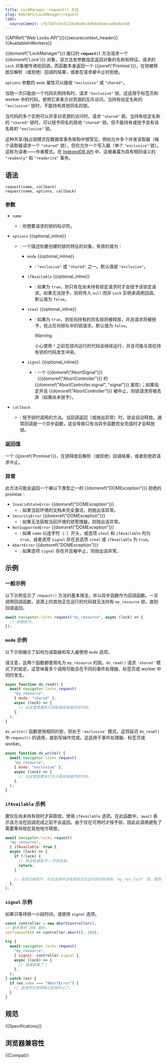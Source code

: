 ```yaml
---
title: LockManager：request() 方法
slug: Web/API/LockManager/request
l10n:
  sourceCommit: cfb7587e3e3122630ad6cbd94d834ecadbe0a746
---
```


{{APIRef("Web Locks API")}}{{securecontext_header}} {{AvailableInWorkers}}

{{domxref("LockManager")}} 接口的 **`request()`** 方法请求一个 {{domxref('Lock')}} 对象，该方法发参数指定返回对象的名称和特征。请求的 `Lock` 对象被传递给回调，而函数本身返回一个 {{jsxref('Promise')}}，在锁被释放后解析（或拒绝）回调的结果，或者在请求被中止时拒绝。

`options` 参数的 `mode` 属性可以接收 `"exclusive"` 或 `"shared"`。

当锁一次只能由一个代码实例持有时，请求 `"exclusive"` 锁。这适用于标签页和 worker 中的代码。使用它来表示对资源的互斥访问。当持有给定名称的 `"exclusive"` 锁时，不能持有其他同名的锁。

当代码的多个实例可以共享对资源的访问时，请求 `"shared"` 锁。当持有给定名称的 `"shared"` 锁时，可以授予同名的其他 `"shared"` 锁，但不能持有或授予具有该名称的 `"exclusive"` 锁。

这种共享/独占锁模式在数据库事务架构中很常见，例如允许多个并发读取器（每个读取器请求一个 `"shared"` 锁），但仅允许一个写入器（单个 `"exclusive"` 锁）。这称为读者——作者模式。在 [IndexedDB API](/zh-CN/docs/Web/API/IndexedDB_API) 中，这被暴露为具有相同语义的 `"readonly"` 和 `"readwrite"` 事务。

## 语法

```js-nolint
request(name, callback)
request(name, options, callback)
```

### 参数

- `name`

  - : 你想要请求的锁的标识符。

- `options` {{optional_inline}}

  - : 一个描述你要创建的锁的特征的对象。有效的值为：

    - `mode` {{optional_inline}}

      - : `"exclusive"` 或 `"shared"` 之一。默认值是 `"exclusive"`。

    - `ifAvailable` {{optional_inline}}

      - : 如果为 `true`，则只有在尚未持有锁定请求时才会授予该锁定请求。如果无法授予，则将传入 `null` 而非 `Lock` 实例来调用回调。默认值为 `false`。

    - `steal` {{optional_inline}}

      - : 如果为 `true`，则任何持有的同名锁将被释放，并且请求将被授予，抢占任何排队中的锁请求。默认值为 `false`。

        > [!WARNING]
        > 小心使用！之前在锁内运行的代码会继续运行，并且可能与现在持有锁的代码发生冲突。

    - `signal` {{optional_inline}}
      - : 一个 {{domxref("AbortSignal")}}（{{domxref("AbortController")}} 的 {{domxref("AbortController.signal", "signal")}} 属性）；如果指定并且 {{domxref("AbortController")}} 被中止，则锁请求将被丢弃（如果尚未授予）。

- `callback`
  - : 授予锁时调用的方法。当回调返回（或抛出异常）时，锁会自动释放。通常回调是一个异步函数，这会导致只有当异步函数完全完成时才会释放锁。

### 返回值

一个 {{jsxref('Promise')}}，在锁释放后解析（或拒绝）回调结果，或者拒绝若请求中止。

### 异常

此方法可能会返回一个被以下类型之一的 {{domxref("DOMException")}} 拒绝的 promise：

- `InvalidStateError` {{domxref("DOMException")}}
  - : 如果当前环境的文档未完全激活，则抛出该异常。
- `SecurityError` {{domxref("DOMException")}}
  - : 如果无法获取当前环境的锁管理器，则抛出该异常。
- `NotSupportedError` {{domxref("DOMException")}}
  - : 如果 `name` 以连字符（`-`）开头，或选项 `steal` 和 `ifAvailable` 均为 `true`，或者选项 `signal` 存在且选项 `steal` 或 `ifAvailable` 为 `true`。
- `AbortError` {{domxref("DOMException")}}
  - : 如果选项 `signal` 存在并且被中止，则抛出该异常。

## 示例

### 一般示例

以下示例显示了 `request()` 方法的基本用法，并以异步函数作为回调函数。一旦调用回调函数，该源上的其他正在运行的代码就无法持有 `my_resource` 锁，直到回调返回。

```js
await navigator.locks.request("my_resource", async (lock) => {
  // 锁被授予。
});
```

### `mode` 示例

以下示例展示了如何为读取器和写入器使用 `mode` 选项。

请注意，这两个函数都使用名为 `my_resource` 的锁。`do_read()` 请求 `'shared'` 模式下的锁定，这意味着多个调用可能会在不同的事件处理器、标签页或 worker 中同时发生。

```js
async function do_read() {
  await navigator.locks.request(
    "my_resource",
    { mode: "shared" },
    async (lock) => {
      // 在这里放置执行读取器具体操作的代码。
    },
  );
}
```

`do_write()` 函数使用相同的锁，但处于 `'exclusive'` 模式，这将延迟 `do_read()` 中 `request()` 的调用，直到写操作完成。这适用于事件处理器、标签页或 worker。

```js
async function do_write() {
  await navigator.locks.request(
    "my_resource",
    { mode: "exclusive" },
    async (lock) => {
      // 在这里放置执行写入器具体操作的代码。
    },
  );
}
```

### `ifAvailable` 示例

要仅在尚未持有锁时才获取锁，使用 `ifAvailable` 选项。在此函数中，`await` 表示该方法在回调完成之前不会返回。由于仅在可用时才授予锁，因此此调用避免了需要等待锁在其他地方释放。

```js
await navigator.locks.request(
  "my_resource",
  { ifAvailable: true },
  async (lock) => {
    if (!lock) {
      // 锁没有被授予——尽快结束。
      return;
    }

    // 该锁已被授予，并且该源中没有其他正在运行的代码持有 'my_res_lock' 锁，直到该锁返回为止。
  },
);
```

### `signal` 示例

如果只等待锁一小段时间，请使用 `signal` 选项。

```js
const controller = new AbortController();
// 最多等待 200 毫秒。
setTimeout(() => controller.abort(), 200);

try {
  await navigator.locks.request(
    "my_resource",
    { signal: controller.signal },
    async (lock) => {
      // 锁被获取了！
    },
  );
} catch (ex) {
  if (ex.name === "AbortError") {
    // 该请求在获得锁之前就中止了。
  }
}
```

## 规范

{{Specifications}}

## 浏览器兼容性

{{Compat}}

